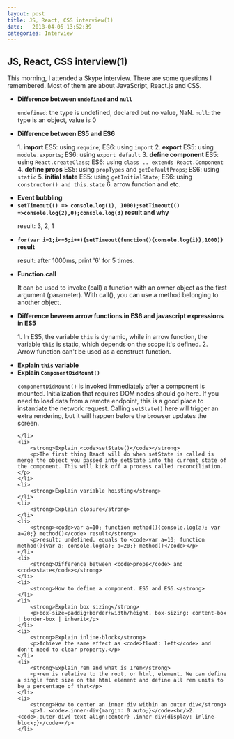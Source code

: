 ```yaml
---
layout: post
title: JS, React, CSS interview(1)
date:   2018-04-06 13:52:39
categories: Interview
---
```


<h2>JS, React, CSS interview(1)</h2>
<p>This morning, I attended a Skype interview. There are some questions I remembered. Most of them are about JavaScript, React.js and CSS.</p>

<ul>
	<li>
		<strong>Difference between <code>undefined</code> and <code>null</code></strong>
		<p><code>undefined</code>: the type is undefined, declared but no value, NaN. <code>null</code>: the type is an object, value is 0</p>
	</li>
	<li>
		<strong>Difference between ES5 and ES6</strong>
		<p>
			1. <strong>import</strong> ES5: using <code>require</code>; ES6: using <code>import</code>
			2. <strong>export</strong> ES5: using <code>module.exports</code>; ES6: using <code>export default</code>
			3. <strong>define component</strong> ES5: using <code>React.createClass</code>; ES6: using <code>class .. extends React.Component</code>
			4. <strong>define props</strong> ES5: using <code>propTypes</code> and <code>getDefaultProps</code>; ES6: using <code>static</code>
			5. <strong>initial state</strong> ES5: using <code>getInitialState</code>; ES6: using <code>constructor() and this.state</code>
			6. arrow function
			and etc.
		</p>
	</li>
	<li>
		<strong>Event bubbling</strong>
	</li>
	<li>
		<strong><code>setTimeout(() => console.log(1), 1000);setTimeout(() =>console.log(2),0);console.log(3)</code> result and why</strong>
		<p>result: 3, 2, 1</p>
	</li>
	<li>
		<strong><code>for(var i=1;i<=5;i++){setTimeout(function(){console.log(i)},1000)}</code> result</strong>
		<p>result: after 1000ms, print '6' for 5 times.</p>
	</li>
	<li>
		<strong>Function.call</strong>
		<p>It can be used to invoke (call) a function with an owner object as the first argument (parameter). With call(), you can use a method belonging to another object.</p>
	</li>
	<li>
		<strong>Difference beween arrow functions in ES6 and javascript expressions in ES5</strong>
		<p>1. In ES5, the variable <code>this</code> is dynamic, while in arrow function, the variable <code>this</code> is static, which depends on the scope it's defined. 2. Arrow function can't be used as a construct function.</p>
	</li>
	<li>
		<strong>Explain <code>this</code> variable</strong>
	</li>
	<li>
		<strong>Explain <code>ComponentDidMount()</code></strong>
		<p><code>componentDidMount()</code> is invoked immediately after a component is mounted. Initialization that requires DOM nodes should go here. If you need to load data from a remote endpoint, this is a good place to instantiate the network request. Calling <code>setState()</code> here will trigger an extra rendering, but it will happen before the browser updates the screen.</p>

	</li>
	<li>
		<strong>Explain <code>setState()</code></strong>
		<p>The first thing React will do when setState is called is merge the object you passed into setState into the current state of the component. This will kick off a process called reconciliation.</p>
	</li>
	<li>
		<strong>Explain variable hoisting</strong>
	</li>
	<li>
		<strong>Explain closure</strong>
	</li>
	<li>
		<strong><code>var a=10; function method(){console.log(a); var a=20;} method()</code> result</strong>
		<p>result: undefined. equals to <code>var a=10; function method(){var a; console.log(a); a=20;} method()</code></p>
	</li>
	<li>
		<strong>Difference between <code>props</code> and <code>state</code></strong>
	</li>
	<li>
		<strong>How to define a component. ES5 and ES6.</strong>
	</li>
	<li>
		<strong>Explain box sizing</strong>
		<p>box-size=paddig+border+width/height. box-sizing: content-box | border-box | inherit</p>
	</li>
	<li>
		<strong>Explain inline-block</strong>
		<p>Achieve the same effect as <code>float: left</code> and don't need to clear property.</p>
	</li>
	<li>
		<strong>Explain rem and what is 1rem</strong>
		<p>rem is relative to the root, or html, element. We can define a single font size on the html element and define all rem units to be a percentage of that</p>
	</li>
	<li>
		<strong>How to center an inner div within an outer div</strong>
		<p>1. <code>.inner-div{margin: 0 auto;}</code><br/>2. <code>.outer-div{ text-align:center} .inner-div{display: inline-block;}</code></p>
	</li>
</ul>
























